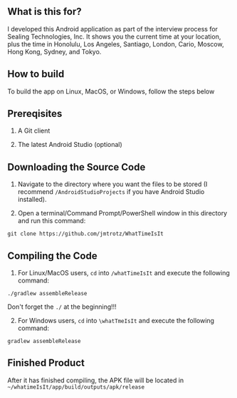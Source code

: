 What is this for?
-----------------
I developed this Android application as part of the interview process for Sealing Technologies, Inc. It shows you the current time at your location, plus the time in Honolulu, Los Angeles, Santiago, London, Cario, Moscow, Hong Kong, Sydney, and Tokyo.


How to build
------------
To build the app on Linux, MacOS, or Windows, follow the steps below


Prereqisites
------------
1. A Git client

2. The latest Android Studio (optional)


Downloading the Source Code
---------------------------
1. Navigate to the directory where you want the files to be stored (I recommend `/AndroidStudioProjects` if you have Android Studio installed).

2. Open a terminal/Command Prompt/PowerShell window in this directory and run this command:
```
git clone https://github.com/jmtrotz/WhatTimeIsIt
```

Compiling the Code
------------------
1. For Linux/MacOS users, `cd` into `/whatTimeIsIt` and execute the following command:
```
./gradlew assembleRelease
```

Don't forget the `./` at the beginning!!!


2. For Windows users, `cd` into `\whatTmeIsIt` and execute the following command:
```
gradlew assembleRelease
```

Finished Product
----------------
After it has finished compiling, the APK file will be located in `~/whatimeIsIt/app/build/outputs/apk/release`
